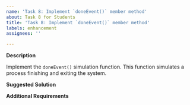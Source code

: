 ```yaml
---
name: 'Task 8: Implement `doneEvent()` member method'
about: Task 8 for Students
title: 'Task 8: Implement `doneEvent()` member method'
labels: enhancement
assignees: ''

---
```


**Description**

Implement the `doneEvent()` simulation function.  This function simulates a
process finishing and exiting the system. 

**Suggested Solution**


**Additional Requirements**



